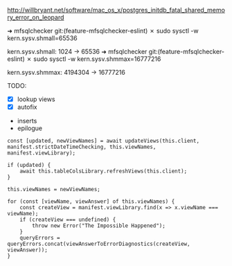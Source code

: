 http://willbryant.net/software/mac_os_x/postgres_initdb_fatal_shared_memory_error_on_leopard

➜  mfsqlchecker git:(feature-mfsqlchecker-eslint) ✗ sudo sysctl -w kern.sysv.shmall=65536

kern.sysv.shmall: 1024 -> 65536
➜  mfsqlchecker git:(feature-mfsqlchecker-eslint) ✗ sudo sysctl -w kern.sysv.shmmax=16777216

kern.sysv.shmmax: 4194304 -> 16777216


TODO:
 - [x] lookup views
 - [x] autofix
 - inserts
 - epilogue



<!-- make sure to add it to the worker -->
```
const [updated, newViewNames] = await updateViews(this.client, manifest.strictDateTimeChecking, this.viewNames, manifest.viewLibrary);

if (updated) {
    await this.tableColsLibrary.refreshViews(this.client);
}

this.viewNames = newViewNames;

for (const [viewName, viewAnswer] of this.viewNames) {
    const createView = manifest.viewLibrary.find(x => x.viewName === viewName);
    if (createView === undefined) {
        throw new Error("The Impossible Happened");
    }
    queryErrors = queryErrors.concat(viewAnswerToErrorDiagnostics(createView, viewAnswer));
}
```